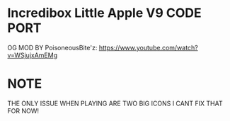 # Incredibox Little Apple V9 CODE PORT
OG MOD BY PoisoneousBite'z: https://www.youtube.com/watch?v=WSjujxAmEMg

# NOTE
THE ONLY ISSUE WHEN PLAYING ARE TWO BIG ICONS I CANT FIX THAT FOR NOW!
